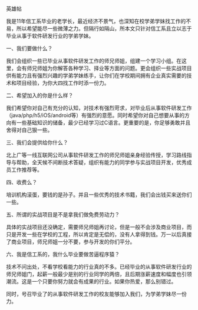 英雄帖

我是11年信工系毕业的老学长，最近经济不景气，也深知在校学弟学妹找工作的不易，所以希望能尽一些微薄之力。但隔行如隔山，所本文只针对信工系且立以志于毕业从事于软件研发行业的学弟学妹。

一、我们要做什么？

我们会组织一些已毕业从事软件研发工作的师兄师姐，组建一个学习小组。在这里，会有师兄师姐为你解答各种学习、择业等方面的问题。更会组织一些实战项目供有能力且有强烈兴趣的学弟学妹练手，让你们在学校期间拥有企业真实需要的技术和项目经验，为你大四找工作时添一份力。

二、希望加入的你是什么样？

我们希望你对自己有充分的认知，对技术有强烈苛求，对毕业后从事软件研发工作（java/php/h5/iOS/android等）有强烈的意愿。同时希望你对自己想要从事的方向有一些基础知识的储备，最少已经学习过C语言。更重要的是，你足够勇敢并且舍得对自己狠一些。

三、我们会提供给你什么？

北上广等一线互联网公司从事软件研发工作的师兄师姐亲身经验传授，学习路线指导与帮助，全天候不间断技术答疑，组织有能力的同学参与实战项目开发，优秀成员工作推荐等。

四、收费么？

培训机构滚蛋，要钱的是孙子。并且一些优秀的技术书籍，我们会出钱买来送你们一些。

五、所谓的实战项目是不是拿我们做免费劳动力？

具体的实战项目还没确定，需要师兄师姐再讨论，但是一般不会涉及商业项目，而只是开发一些在学校的工程，所以肯定是无偿的，没有人拿得到钱。万一以后真接了商业项目，师兄师姐一分不要，参与开发的你们平分。

六、我是信工系的，我什么毕业要做苦逼程序猿？

技术不问出处，不看学校看能力的行业真的不多。已经毕业的从事软件研发行业的师兄师姐门，起薪一般最少是别的行业同学的两倍，且后期涨薪速度和幅度也引领潮流。这是一个只要你努力就会有成果的行业。如果你热爱，那么别错过。

同时，号召毕业了的从事软件研发工作的校友能够加入我们，为学弟学妹尽一份力。
